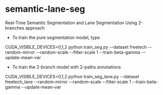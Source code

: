 # semantic-lane-seg
Real-Time Semantic Segmentation and Lane Segmentation Using 2-branches approach

- To train the pure segmentation model, type

CUDA_VISIBLE_DEVICES=0,1,2 python train_seg.py --dataset freetech --random-mirror --random-scale --filter-scale 1 --train-beta-gamma --update-mean-var 

- To train the 2-branch model with 2-paths annotations 

CUDA_VISIBLE_DEVICES=0,1,2 python train_seg_lane.py --dataset freetech_lane --random-mirror --random-scale --filter-scale 1 --train-beta-gamma --update-mean-var